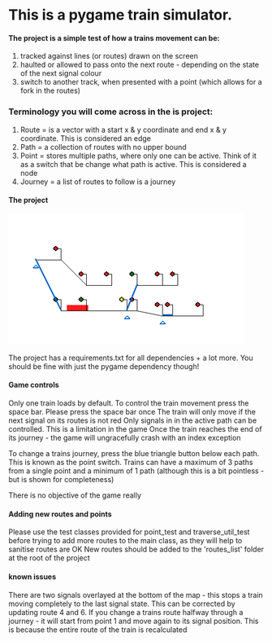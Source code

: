 # This is a pygame train simulator.

#### The project is a simple test of how a trains movement can be:
1) tracked against lines (or routes) drawn on the screen
2) haulted or allowed to pass onto the next route - depending on the state of the next signal colour
3) switch to another track, when presented with a point (which allows for a fork in the routes)

### Terminology you will come across in the is project:
 1. Route = is a vector with a start x & y coordinate and end x & y coordinate. This is considered an edge
 2. Path = a collection of routes with no upper bound
 3. Point = stores multiple paths, where only one can be active. Think of it as a switch that be change what path is active. This is considered a node
 4. Journey = a list of routes to follow is a journey

 #### The project
![GitHub Logo](images/train_movement.png)

The project has a requirements.txt for all dependencies + a lot more. You should be fine with just the pygame dependency though!

 #### Game controls
 Only one train loads by default. To control the train movement press the space bar. Please press the space bar once
 The train will only move if the next signal on its routes is not red
 Only signals in in the active path can be controlled. This is a limitation in the game
 Once the train reaches the end of its journey - the game will ungracefully crash with an index exception

 To change a trains journey, press the blue triangle button below each path. This is known as the point switch.
 Trains can have a maximum of 3 paths from a single point and a minimum of 1 path (although this is a bit pointless - but is shown for completeness)

 There is no objective of the game really


 #### Adding new routes and points
 Please use the test classes provided for point_test and traverse_util_test before trying to add more routes to the main class, as they will help to sanitise routes are OK
 New routes should be added to the 'routes_list' folder at the root of the project

 #### known issues
 There are two signals overlayed at the bottom of the map - this stops a train moving completely to the last signal state. This can be corrected by updating route 4 and 6.
 If you change a trains route halfway through a journey - it will start from point 1 and move again to its signal position. This is because the entire route of the train is recalculated

 